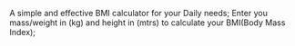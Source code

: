 A simple and effective BMI calculator for your Daily needs;
Enter you mass/weight in (kg) and height in (mtrs) to calculate your BMI(Body Mass Index);

